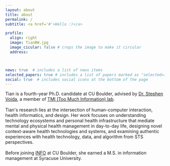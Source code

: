 ```yaml
---
layout: about
title: about
permalink: /
subtitle: <a href='#'>Hello :)</a>

profile:
  align: right
  image: TianBW.jpg
  image_cicular: false # crops the image to make it circular
  address:



news: true  # includes a list of news items
selected_papers: true # includes a list of papers marked as "selected={true}"
social: true  # includes social icons at the bottom of the page
---
```


Tian is a fourth-year Ph.D. candidate at CU Boulder, advised by [Dr. Stephen Voida](https://stephen.voida.com/), a member of [TMI (Too Much Information) lab](https://tmilab.colorado.edu/).
<br />
<br />
Tian's research lies at the intersection of human-computer interaction, health informatics, and design. Her work focuses on understanding technology ecosystems and personal health infrastructure that mediate mental and physical health management in day-to-day life, designing novel context-aware health technologies and systems, and examining authentic experiences with health technology, data, and algorithm from STS perspectives.
<br />
<br />
Before joining [INFO](https://www.colorado.edu/cmci/infoscience) at CU Boulder, she earned a M.S. in information management at Syracuse University.
